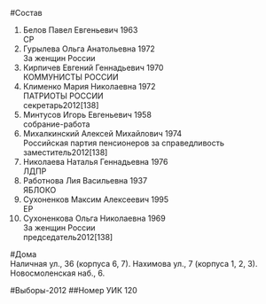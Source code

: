 #Состав
1. Белов Павел Евгеньевич 1963   
    СР
2. Гурылева Ольга Анатольевна 1972   
    За женщин России
3. Кирпичев Евгений Геннадьевич 1970   
    КОММУНИСТЫ РОССИИ
4. Клименко Мария Николаевна 1972   
    ПАТРИОТЫ РОССИИ  
    секретарь2012[138]  
5. Минтусов Игорь Евгеньевич 1958   
    собрание-работа
6. Михалкинский Алексей Михайлович 1974   
    Российская партия пенсионеров за справедливость  
    заместитель2012[138]  
7. Николаева Наталья Геннадьевна 1976   
    ЛДПР
8. Работнова Лия Васильевна 1937   
    ЯБЛОКО
9. Сухоненков Максим Алексеевич 1995   
    ЕР
10. Сухоненкова Ольга Николаевна 1969   
    За женщин России  
    председатель2012[138]  

#Дома  
Наличная ул.,   36 (корпуса 6, 7). Нахимова ул.,   7 (корпуса 1, 2, 3). Новосмоленская наб.,   6.

#Выборы-2012
##Номер УИК
120
